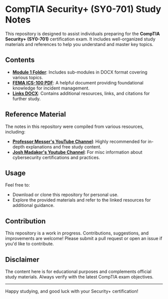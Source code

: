 # CompTIA Security+ (SY0-701) Study Notes

This repository is designed to assist individuals preparing for the **CompTIA Security+ (SY0-701)** certification exam. It includes well-organized study materials and references to help you understand and master key topics.

## Contents

- **[Module 1 Folder](./Module%201/)**: Includes sub-modules in DOCX format covering various topics.
- **[FEMA ICS-100 PDF](./FEMA_ICS_100.pdf)**: A helpful document providing foundational knowledge for incident management.
- **[Links DOCX](./Links.docx)**: Contains additional resources, links, and citations for further study.

## Reference Material

The notes in this repository were compiled from various resources, including:
- **[Professor Messer's YouTube Channel](https://www.youtube.com/professormesser)**: Highly recommended for in-depth explanations and free study content.
- **[Josh Madakor's Youtube Channel](https://www.youtube.com/@JoshMadakor)**: For misc information about cybersecurity certifications and practices.


## Usage

Feel free to:
- Download or clone this repository for personal use.
- Explore the provided materials and refer to the linked resources for additional guidance.

## Contribution

This repository is a work in progress. Contributions, suggestions, and improvements are welcome! Please submit a pull request or open an issue if you'd like to contribute.

## Disclaimer

The content here is for educational purposes and complements official study materials. Always verify with the latest CompTIA exam objectives.

---

Happy studying, and good luck with your Security+ certification!
